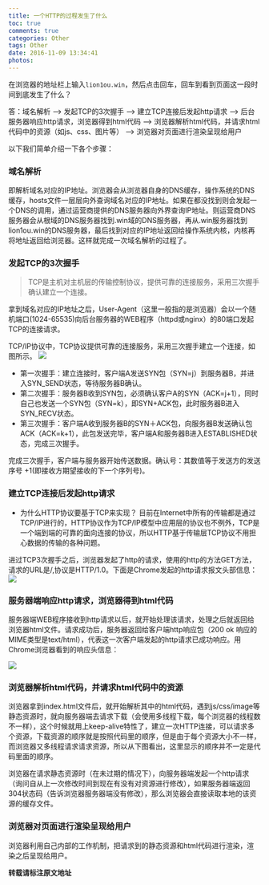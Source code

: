 ```yaml
---
title: 一个HTTP的过程发生了什么
toc: true
comments: true
categories: Other
tags: Other
date: 2016-11-09 13:34:41
photos:
---
```

在浏览器的地址栏上输入`lion1ou.win`，然后点击回车，回车到看到页面这一段时间到底发生了什么？

答：域名解析 --> 发起TCP的3次握手 --> 建立TCP连接后发起http请求 --> 后台服务器响应http请求，浏览器得到html代码 --> 浏览器解析html代码，并请求html代码中的资源（如js、css、图片等） --> 浏览器对页面进行渲染呈现给用户
<!--more-->

以下我们简单介绍一下各个步骤：

### 域名解析

即解析域名对应的IP地址。浏览器会从浏览器自身的DNS缓存，操作系统的DNS缓存，hosts文件一层层向外查询域名对应的IP地址。如果在都没找到则会发起一个DNS的调用，通过运营商提供的DNS服务器向外界查询IP地址。则运营商DNS服务器会从根域的DNS服务器找到.win域的DNS服务器，再从.win服务器找到lion1ou.win的DNS服务器，最后找到对应的IP地址返回给操作系统内核，内核再将地址返回给浏览器。这样就完成一次域名解析的过程了。

### 发起TCP的3次握手
>TCP是主机对主机层的传输控制协议，提供可靠的连接服务，采用三次握手确认建立一个连接。

拿到域名对应的IP地址之后，User-Agent（这里一般指的是浏览器）会以一个随机端口(1024-65535)向后台服务器的WEB程序（httpd或nginx）的80端口发起TCP的连接请求。

TCP/IP协议中，TCP协议提供可靠的连接服务，采用三次握手建立一个连接，如图所示。
![](http://ww2.sinaimg.cn/large/65e4f1e6gw1f9nacook42j20cv07gdfw.jpg)

* 第一次握手：建立连接时，客户端A发送SYN包（SYN=j）到服务器B，并进入SYN_SEND状态，等待服务器B确认。
* 第二次握手：服务器B收到SYN包，必须确认客户A的SYN（ACK=j+1），同时自己也发送一个SYN包（SYN=k），即SYN+ACK包，此时服务器B进入SYN_RECV状态。
* 第三次握手：客户端A收到服务器B的SYN＋ACK包，向服务器B发送确认包ACK（ACK=k+1），此包发送完毕，客户端A和服务器B进入ESTABLISHED状态，完成三次握手。

完成三次握手，客户端与服务器开始传送数据。确认号：其数值等于发送方的发送序号 +1(即接收方期望接收的下一个序列号)。

### 建立TCP连接后发起http请求

* 为什么HTTP协议要基于TCP来实现？
目前在Internet中所有的传输都是通过TCP/IP进行的，HTTP协议作为TCP/IP模型中应用层的协议也不例外，TCP是一个端到端的可靠的面向连接的协议，所以HTTP基于传输层TCP协议不用担心数据的传输的各种问题。

进过TCP3次握手之后，浏览器发起了http的请求，使用的http的方法GET方法，请求的URL是/,协议是HTTP/1.0。下面是Chrome发起的http请求报文头部信息：
![](http://ww1.sinaimg.cn/large/65e4f1e6gw1f9ndscnlj4j20q605xabc.jpg)

### 服务器端响应http请求，浏览器得到html代码
服务器端WEB程序接收到http请求以后，就开始处理该请求，处理之后就返回给浏览器html文件。请求成功后，服务器返回给客户端http响应包（200 ok 响应的MIME类型是text/html），代表这一次客户端发起的http请求已成功响应。用Chrome浏览器看到的响应头信息：

![](http://ww2.sinaimg.cn/large/65e4f1e6gw1f9ndsuy06xj216a06ijsi.jpg)

###  浏览器解析html代码，并请求html代码中的资源

浏览器拿到index.html文件后，就开始解析其中的html代码，遇到js/css/image等静态资源时，就向服务器端去请求下载（会使用多线程下载，每个浏览器的线程数不一样），这个时候就用上keep-alive特性了，建立一次HTTP连接，可以请求多个资源，下载资源的顺序就是按照代码里的顺序，但是由于每个资源大小不一样，而浏览器又多线程请求请求资源，所以从下图看出，这里显示的顺序并不一定是代码里面的顺序。

浏览器在请求静态资源时（在未过期的情况下），向服务器端发起一个http请求（询问自从上一次修改时间到现在有没有对资源进行修改），如果服务器端返回304状态码（告诉浏览器服务器端没有修改），那么浏览器会直接读取本地的该资源的缓存文件。

### 浏览器对页面进行渲染呈现给用户

浏览器利用自己内部的工作机制，把请求到的静态资源和html代码进行渲染，渲染之后呈现给用户。



**转载请标注原文地址**                           
